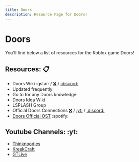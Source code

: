 ```yaml
---
title: Doors
description: Resource Page for Doors!
---
```


# **Doors**

You'll find below a list of resources for the Roblox game Doors!

## Resources: :clipboard:

- Doors Wiki :gstar: <Badge type="tip" icon="i-simple-icons-fandom" text="Link" link="https://doors-game.fandom.com/wiki/DOORS_Wiki" /> / [:x:](https://twitter.com/DoorsWiki) / [:discord:](https://discord.gg/SpKAgJDuVn) <tooltip><li>Updated frequently</li><li>Go to for any Doors knowledge</li></tooltip>
- Doors Idea Wiki <Badge type="tip" icon="i-simple-icons-fandom" text="Link" link="https://doors-ideas.fandom.com/wiki/DOORS_Ideas_Wiki" />
- LSPLASH Group <Badge type="tip" icon="i-simple-icons-roblox" text="Group" link="https://www.roblox.com/groups/3049798/LSPLASH#!" />
- Official Doors Connections [:x:](https://x.com/DoorsRoblox) / [:yt:](https://youtube.com/c/LSPLASH) / [:discord:](https://discord.gg/8TWD9V9)
- [Doors Official OST](https://open.spotify.com/artist/03R6r9e5DPFzPQ0UJojAIn/discography/single) :spotify:

## Youtube Channels: :yt:

- [Thinknoodles](https://www.youtube.com/playlist?list=PL2Vioa5ExuerIQmZNwWzpwodbyYLWd339)
- [KreekCraft](https://www.youtube.com/@KreekCraft)
- [GTLive](https://www.youtube.com/playlist?list=PL5P5eGJK4qOcKWwiIPRPO3nFLjHPrKoPl)
